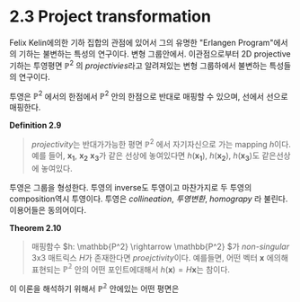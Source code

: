 # 2.3 Project transformation
Felix Kelin에의한 기하 집합의 관점에 있어서 그의 유명한 "Erlangen Program"에서의 기하는 불변하는 특성의 연구이다. 변형 그룹안에서. 이관점으로부터 2D projective 기하는 투영평면 $\mathbb{P}^2$ 의 *projectivies*라고 알려져있는 변형 그룹하에서 불변하는 특성들의 연구이다. 

투영은  $\mathbb{P}^2$ 에서의 한점에서 $\mathbb{P}^2$ 안의 한점으로 반대로 매핑할 수 있으며, 선에서 선으로 매핑한다.

**Definition 2.9**
> *projectivity*는 반대가가능한 평면 $\mathbb{P}^2$ 에서 자기자신으로 가는 mapping $h$이다. 예를 들어, $\mathbf{x_1}$, $\mathbf{x_2}$ $\mathbf{x_3}$가 같은 선상에 놓여있다면 $h(\mathbf{x_1})$, $h(\mathbf{x_2})$, $h(\mathbf{x_3})$도 같은선상에 놓여있다.

투영은 그룹을 형성한다. 투영의 inverse도 투영이고 마찬가지로 두 투영의 composition역시 투영이다. 투영은 *collineation*, *투영변환*, *homograpy* 라 불린다. 이용어들은 동의어이다.

**Theorem 2.10**
> 매핑함수 $h: \mathbb{P^2} \rightarrow \mathbb{P^2} $가 *non-singular* 3x3 매트릭스 $H$가 존재한다면 *proejctivity*이다. 예를들면, 어떤 벡터 $\mathbf{x}$ 에의해 표현되는 $\mathbb{P^2}$ 안의 어떤 포인트에대해서 $h(\mathbf{x}) = H\mathbf{x}$는 참이다.

이 이론을 해석하기 위해서 $\mathbb{P^2}$ 안에있는 어떤 평면은 